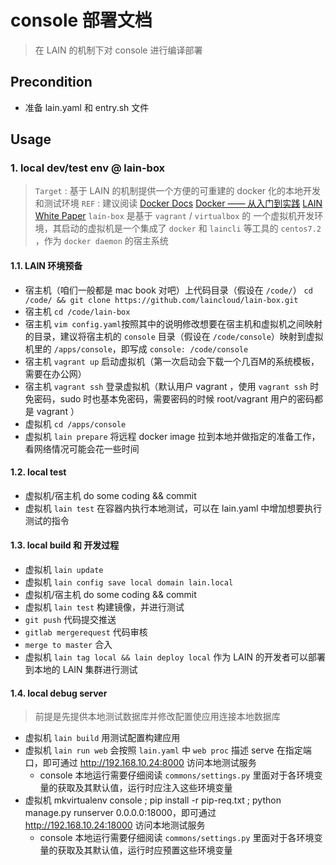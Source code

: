# console 部署文档

>在 LAIN 的机制下对 console 进行编译部署

## Precondition

- 准备 lain.yaml 和 entry.sh 文件

## Usage

### 1. local dev/test env @ lain-box

>`Target` : 基于 LAIN 的机制提供一个方便的可重建的 docker 化的本地开发和测试环境
>`REF` : 建议阅读 [Docker Docs](https://docs.docker.com/)  [Docker —— 从入门到实践](http://yeasy.gitbooks.io/docker_practice/content/)  [LAIN White Paper](https://laincloud.gitbooks.io/white-paper/content/)
>`lain-box` 是基于 `vagrant` / `virtualbox` 的 一个虚拟机开发环境，其启动的虚拟机是一个集成了 `docker` 和 `laincli` 等工具的 `centos7.2` ，作为 `docker daemon` 的宿主系统

#### 1.1. LAIN 环境预备

- 宿主机（咱们一般都是 mac book 对吧）上代码目录（假设在 `/code/`） `cd /code/ && git clone https://github.com/laincloud/lain-box.git`
- 宿主机 `cd /code/lain-box`
- 宿主机 `vim config.yaml`按照其中的说明修改想要在宿主机和虚拟机之间映射的目录，建议将宿主机的 `console` 目录（假设在 `/code/console`）映射到虚拟机里的 `/apps/console`，即写成 `console: /code/console`
- 宿主机 `vagrant up` 启动虚拟机（第一次启动会下载一个几百M的系统模板，需要在办公网）
- 宿主机 `vagrant ssh` 登录虚拟机（默认用户 vagrant ，使用 `vagrant ssh` 时免密码，sudo 时也基本免密码，需要密码的时候 root/vagrant 用户的密码都是 vagrant ）
- 虚拟机 `cd /apps/console`
- 虚拟机 `lain prepare`  将远程 docker image 拉到本地并做指定的准备工作，看网络情况可能会花一些时间

#### 1.2. local test

- 虚拟机/宿主机 do some coding && commit
- 虚拟机 `lain test`  在容器内执行本地测试，可以在 lain.yaml 中增加想要执行测试的指令

#### 1.3. local build 和 开发过程

- 虚拟机 `lain update`
- 虚拟机 `lain config save local domain lain.local`
- 虚拟机/宿主机 do some coding && commit
- 虚拟机 `lain test`  构建镜像，并进行测试
- `git push`   代码提交推送
- `gitlab mergerequest`  代码审核
- `merge to master` 合入
- 虚拟机 `lain tag local && lain deploy local` 作为 LAIN 的开发者可以部署到本地的 LAIN 集群进行测试

#### 1.4. local debug server

>前提是先提供本地测试数据库并修改配置使应用连接本地数据库

- 虚拟机 `lain build` 用测试配置构建应用
- 虚拟机 `lain run web` 会按照 `lain.yaml` 中 `web proc` 描述 serve 在指定端口，即可通过 http://192.168.10.24:8000 访问本地测试服务
    - console 本地运行需要仔细阅读 `commons/settings.py` 里面对于各环境变量的获取及其默认值，运行时应注入这些环境变量
- 虚拟机 mkvirtualenv console ; pip install -r pip-req.txt ; python manage.py runserver 0.0.0.0:18000，即可通过 http://192.168.10.24:18000 访问本地测试服务
    - console 本地运行需要仔细阅读 `commons/settings.py` 里面对于各环境变量的获取及其默认值，运行时应预置这些环境变量
